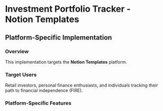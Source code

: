 # Investment Portfolio Tracker - Notion Templates

## Platform-Specific Implementation

### Overview
This implementation targets the **Notion Templates** platform.

### Target Users
Retail investors, personal finance enthusiasts, and individuals tracking their path to financial independence (FIRE).

### Platform-Specific Features
